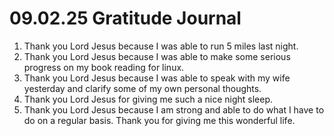 # 09.02.25 Gratitude Journal

1. Thank you Lord Jesus because I was able to run 5 miles last night.
2. Thank you Lord Jesus because I was able to make some serious progress on my book reading for linux.
3. Thank you Lord Jesus because I was able to speak with my wife yesterday and clarify some of my own personal thoughts.
4. Thank you Lord Jesus for giving me such a nice night sleep.
5. Thank you Lord Jesus because I am strong and able to do what I have to do on a regular basis. Thank you for giving me this wonderful life.
